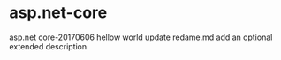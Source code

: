 # asp.net-core
asp.net core-20170606
hellow world
update redame.md
add an optional extended description
